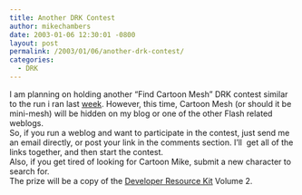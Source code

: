 ```yaml
---
title: Another DRK Contest
author: mikechambers
date: 2003-01-06 12:30:01 -0800
layout: post
permalink: /2003/01/06/another-drk-contest/
categories:
  - DRK
---
```



I am planning on holding another &#8220;Find Cartoon Mesh&#8221; DRK contest similar to the run i ran last [week][1]. However, this time, Cartoon Mesh (or should it be mini-mesh) will be hidden on my blog or one of the other Flash related weblogs.  
So, if you run a weblog and want to participate in the contest, just send me an email directly, or post your link in the comments section. I&#8217;ll&nbsp; get all of the links together, and then start the contest.  
Also, if you get tired of looking for Cartoon Mike, submit a new character to search for.  
The prize will be a copy of the [Developer Resource Kit][2] Volume 2.

 [1]: http://radio.weblogs.com/0106797/2003/01/03.html#a379
 [2]: http://www.macromedia.com/software/drk/